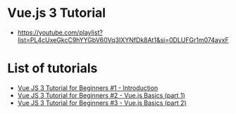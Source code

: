 # Vue.js 3 Tutorial
* https://youtube.com/playlist?list=PL4cUxeGkcC9hYYGbV60Vq3IXYNfDk8At1&si=0DLUFGr1m074ayxF

# List of tutorials
* [Vue JS 3 Tutorial for Beginners #1 - Introduction](./01-introduction/README.md)
* [Vue JS 3 Tutorial for Beginners #2 - Vue.js Basics (part 1)](./02-vuejs-basics/README.md)
* [Vue JS 3 Tutorial for Beginners #3 - Vue.js Basics (part 2)](./03-vuejs-basics/README.md)